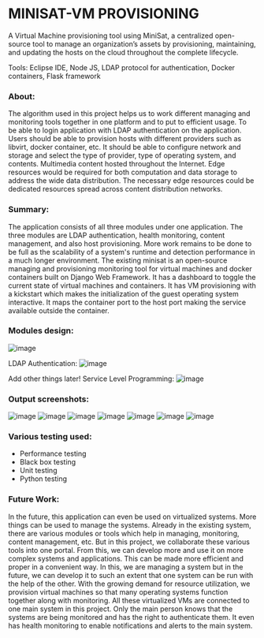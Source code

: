 # MINISAT-VM PROVISIONING

A Virtual Machine provisioning tool using MiniSat, a centralized open-source tool to manage an organization’s assets by provisioning, maintaining, and updating the hosts on the cloud throughout the complete lifecycle. 

Tools: Eclipse IDE, Node JS, LDAP protocol for authentication, Docker containers, Flask framework

### About: 

The algorithm used in this project helps us to work different managing and monitoring tools together in one platform and to put to efficient usage. To be able to login application with LDAP authentication on the application. Users should be able to provision hosts with different providers such as libvirt, docker container, etc. It should be able to configure network and storage and select the type of provider, type of operating system, and contents. Multimedia content hosted throughout the Internet. Edge resources would be required for both computation and data storage to address the wide data distribution. The necessary edge resources could be dedicated resources spread across content distribution networks.

### Summary:

The application consists of all three modules under one application. The three modules are LDAP authentication, health monitoring, content management, and also host provisioning. More work remains to be done to be full as the scalability of a system's runtime and detection performance in a much longer environment. The existing minisat is an open-source managing and provisioning monitoring tool for virtual machines and docker containers built on Django Web Framework. It has a dashboard to toggle the current state of virtual machines and containers. It has VM provisioning with a kickstart which makes the initialization of the guest operating system interactive. It maps the container port to the host port making the service available outside the container.

### Modules design:
![image](https://user-images.githubusercontent.com/126736660/228868963-8d2e4259-f116-4de6-bdfe-3c28b0641b1c.png)

LDAP Authentication:
![image](https://user-images.githubusercontent.com/126736660/228869091-1f1c3ee4-fd45-42f7-abca-42d68466b010.png)

Add other things later!
Service Level Programming:
![image](https://user-images.githubusercontent.com/126736660/228869427-a60d2a25-9631-4335-a7e5-79f590f20e86.png)

### Output screenshots:

![image](https://user-images.githubusercontent.com/126736660/228870164-bdcadae2-92e4-4a16-8e33-c111eeda2873.png)
![image](https://user-images.githubusercontent.com/126736660/228870226-c3d1c0ae-845f-4f09-97e1-6e0746384f46.png)
![image](https://user-images.githubusercontent.com/126736660/228870253-810d2906-1017-404a-88df-81af7e83460e.png)
![image](https://user-images.githubusercontent.com/126736660/228870272-5d4c10b1-7965-4c7c-bd4d-483964f9455f.png)
![image](https://user-images.githubusercontent.com/126736660/228870298-583af6f8-c69d-458a-9f95-dfcda61914f5.png)
![image](https://user-images.githubusercontent.com/126736660/228870321-865f5a1e-c363-4f5a-b6e2-c50ecc18ee0d.png)
![image](https://user-images.githubusercontent.com/126736660/228870335-c44edc36-d99b-4a99-89c8-d14377dc2bd4.png)

### Various testing used:
 
 - Performance testing
 - Black box testing
 - Unit testing
 - Python testing 
 
### Future Work:
 
In the future, this application can even be used on virtualized systems. More things can be used to manage the systems. Already in the existing system, there are various modules or tools which help in managing, monitoring, content management, etc. But in this project, we collaborate these various tools into one portal. From this, we can develop more and use it on more complex systems and applications. This can be made more efficient and proper in  a convenient way. In this, we are managing a system but in the future, we can develop it to such an extent that one system can be run with the help of the other. With the growing demand for resource utilization, we provision virtual machines so that many operating systems function together along with monitoring. All these virtualized VMs are connected to one main system in this project. Only the main person knows that the systems are being monitored and has the right to authenticate them. It even has health monitoring to enable notifications and alerts to the main system.

